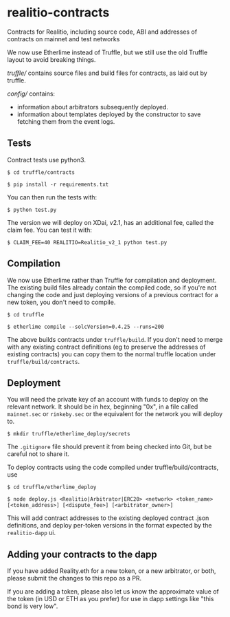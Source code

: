 # realitio-contracts
Contracts for Realitio, including source code, ABI and addresses of contracts on mainnet and test networks

We now use Etherlime instead of Truffle, but we still use the old Truffle layout to avoid breaking things.

*truffle/* contains source files and build files for contracts, as laid out by truffle.

*config/* contains:

  * information about arbitrators subsequently deployed.
  * information about templates deployed by the constructor to save fetching them from the event logs.


## Tests

Contract tests use python3.

`$ cd truffle/contracts`

`$ pip install -r requirements.txt`

You can then run the tests with:

`$ python test.py`

The version we will deploy on XDai, v2.1, has an additional fee, called the claim fee. You can test it with:

`$ CLAIM_FEE=40 REALITIO=Realitio_v2_1 python test.py`


## Compilation 

We now use Etherlime rather than Truffle for compilation and deployment. The existing build files already contain the compiled code, so if you're not changing the code and just deploying versions of a previous contract for a new token, you don't need to compile.

`$ cd truffle`

`$ etherlime compile --solcVersion=0.4.25 --runs=200`

The above builds contracts under `truffle/build`. If you don't need to merge with any existing contract definitions (eg to preserve the addresses of existing contracts) you can copy them to the normal truffle location under `truffle/build/contracts`.


## Deployment

You will need the private key of an account with funds to deploy on the relevant network. It should be in hex, beginning "0x", in a file called `mainnet.sec` or `rinkeby.sec` or the equivalent for the network you will deploy to.

`$ mkdir truffle/etherlime_deploy/secrets`

The `.gitignore` file should prevent it from being checked into Git, but be careful not to share it.

To deploy contracts using the code compiled under truffle/build/contracts, use

`$ cd truffle/etherlime_deploy`

`$ node deploy.js <Realitio|Arbitrator|ERC20> <network> <token_name> [<token_address>] [<dispute_fee>] [<arbitrator_owner>]`

This will add contract addresses to the existing deployed contract .json definitions, and deploy per-token versions in the format expected by the `realitio-dapp` ui.


## Adding your contracts to the dapp

If you have added Reality.eth for a new token, or a new arbitrator, or both, please submit the changes to this repo as a PR.

If you are adding a token, please also let us know the approximate value of the token (in USD or ETH as you prefer) for use in dapp settings like "this bond is very low".

